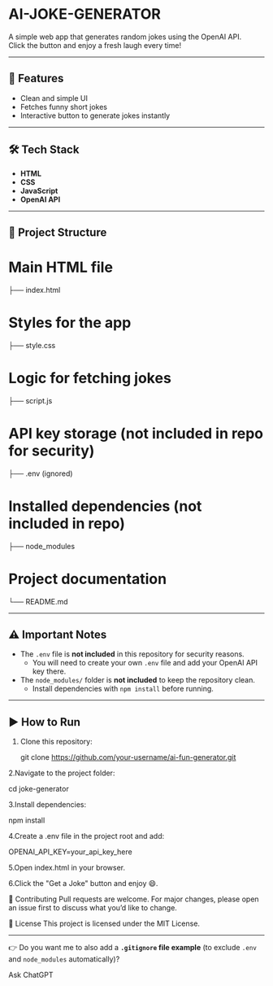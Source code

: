 # AI-JOKE-GENERATOR
A simple web app that generates random jokes using the OpenAI API.  
Click the button and enjoy a fresh laugh every time!

---

## 🚀 Features
- Clean and simple UI  
- Fetches funny short jokes  
- Interactive button to generate jokes instantly  

---

## 🛠️ Tech Stack
- **HTML**  
- **CSS**  
- **JavaScript**  
- **OpenAI API**  

---

## 📂 Project Structure
# Main HTML file
├── index.html
# Styles for the app
├── style.css 
 # Logic for fetching jokes
├── script.js 
# API key storage (not included in repo for security)
├── .env (ignored) 
# Installed dependencies (not included in repo)
├── node_modules
# Project documentation
└── README.md 

---

## ⚠️ Important Notes
- The `.env` file is **not included** in this repository for security reasons.  
  - You will need to create your own `.env` file and add your OpenAI API key there.  
- The `node_modules/` folder is **not included** to keep the repository clean.  
  - Install dependencies with `npm install` before running.  

---

## ▶️ How to Run

1. Clone this repository:
   
   git clone https://github.com/your-username/ai-fun-generator.git
   
2.Navigate to the project folder:

cd joke-generator

3.Install dependencies:

npm install

4.Create a .env file in the project root and add:

OPENAI_API_KEY=your_api_key_here

5.Open index.html in your browser.

6.Click the "Get a Joke" button and enjoy 😄.


🤝 Contributing
Pull requests are welcome. For major changes, please open an issue first to discuss what you’d like to change.

📜 License
This project is licensed under the MIT License.

---

👉 Do you want me to also add a **`.gitignore` file example** (to exclude `.env` and `node_modules` automatically)?







Ask ChatGPT
